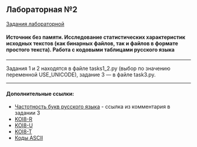 ## Лабораторная №2

[Задания лабораторной](https://gitlab.com/illinc/otik/-/raw/master/otik-labs.pdf#page=17&zoom=140,-286,529)

#### Источник без памяти. Исследование статистических характеристик исходных текстов (как бинарных файлов, так и файлов в формате простого текста). Работа с кодовыми таблицами русского языка

___

Задания 1 и 2 находятся в файле tasks1_2.py (выбор по значению переменной USE_UNICODE), задание 3 — в файле task3.py.   

___

#### Дополнительные ссылки:

- [Частотность букв русского языка](https://ru.wikipedia.org/wiki/%D0%A7%D0%B0%D1%81%D1%82%D0%BE%D1%82%D0%BD%D0%BE%D1%81%D1%82%D1%8C) - ссылка из комментария в задании 3
- [KOI8-R](https://en.wikipedia.org/wiki/KOI8-R)
- [KOI8-U](https://en.wikipedia.org/wiki/KOI8-U)
- [KOI8-T](https://en.wikipedia.org/wiki/KOI8-T)
- [Коды ASCII](https://snipp.ru/handbk/table-ascii)

